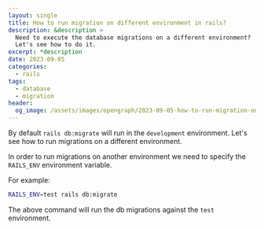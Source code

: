 ```yaml
---
layout: single
title: How to run migration on different environment in rails?
description: &description >
  Need to execute the database migrations on a different environment?
  Let's see how to do it.
excerpt: *description
date: 2023-09-05
categories:
  - rails
tags:
  - database
  - migration
header:
  og_image: /assets/images/opengraph/2023-09-05-how-to-run-migration-on-different-environment-in-rails.png
---
```


By default `rails db:migrate` will run in the `development` environment.
Let's see how to run migrations on a different environment.

In order to run migrations on another environment we need to specify the
`RAILS_ENV` environment variable.

For example:

```bash
RAILS_ENV=test rails db:migrate
```

The above command will run the db migrations against the `test` environment.
